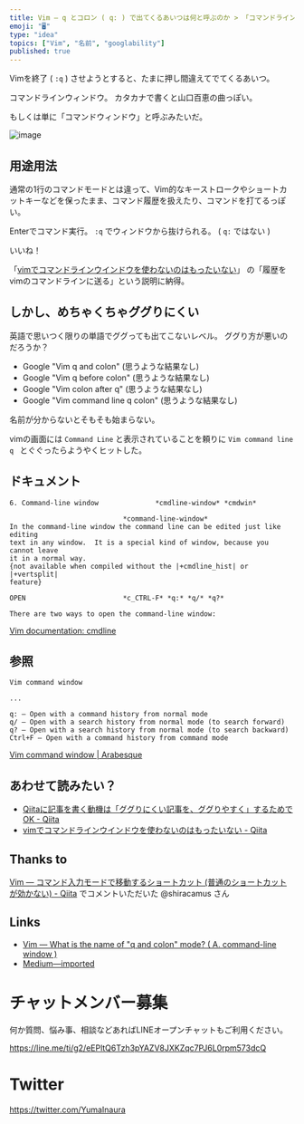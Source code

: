 ```yaml
---
title: Vim — q とコロン ( q: ) で出てくるあいつは何と呼ぶのか > 「コマンドライン・ウィンドウ」らしい
emoji: "🖥"
type: "idea"
topics: ["Vim", "名前", "googlability"]
published: true
---
```


Vimを終了 ( `:q` ) させようとすると、たまに押し間違えてでてくるあいつ。

コマンドラインウィンドウ。
カタカナで書くと山口百恵の曲っぽい。

もしくは単に「コマンドウィンドウ」と呼ぶみたいだ。

![image](https://user-images.githubusercontent.com/13635059/44454133-a8c8a780-a635-11e8-9611-6817ccd3d153.png)

## 用途用法

通常の1行のコマンドモードとは違って、Vim的なキーストロークやショートカットキーなどを保ったまま、コマンド履歴を扱えたり、コマンドを打てるっぽい。

Enterでコマンド実行。
`:q` でウィンドウから抜けられる。 ( `q:` ではない )


いいね！


「[vimでコマンドラインウインドウを使わないのはもったいない](https://qiita.com/shiena/items/d73ca1dd9d2855c98829)」 の「履歴をvimのコマンドラインに送る」という説明に納得。

## しかし、めちゃくちゃググりにくい

英語で思いつく限りの単語でググっても出てこないレベル。
ググり方が悪いのだろうか？

- Google "Vim q and colon" (思うような結果なし)
- Google "Vim q before colon" (思うような結果なし)
- Google "Vim colon after q" (思うような結果なし)
- Google "Vim command line q colon" (思うような結果なし)

名前が分からないとそもそも始まらない。

vimの画面には `Command Line` と表示されていることを頼りに `Vim command line q ` とぐぐったらようやくヒットした。

## ドキュメント


```
6. Command-line window				*cmdline-window* *cmdwin*

							*command-line-window*
In the command-line window the command line can be edited just like editing
text in any window.  It is a special kind of window, because you cannot leave
it in a normal way.
{not available when compiled without the |+cmdline_hist| or |+vertsplit|
feature}

OPEN						*c_CTRL-F* *q:* *q/* *q?*

There are two ways to open the command-line window:

```


[Vim documentation: cmdline](http://vimdoc.sourceforge.net/htmldoc/cmdline.html)

## 参照

```
Vim command window

...

q: — Open with a command history from normal mode
q/ — Open with a search history from normal mode (to search forward)
q? — Open with a search history from normal mode (to search backward)
Ctrl+F — Open with a command history from command mode
```

[Vim command window | Arabesque](https://sanctum.geek.nz/arabesque/vim-command-window/)

## あわせて読みたい？

- [Qiitaに記事を書く動機は「ググりにくい記事を、ググりやすく」するためでOK - Qiita](https://qiita.com/YumaInaura/items/e83df9a45836f7b2929b)
- [vimでコマンドラインウインドウを使わないのはもったいない - Qiita](https://qiita.com/shiena/items/d73ca1dd9d2855c98829)

## Thanks to

[Vim — コマンド入力モードで移動するショートカット (普通のショートカットが効かない) - Qiita](https://qiita.com/YumaInaura/items/2ca09661f5197386aae9) でコメントいただいた @shiracamus さん

## Links

- [Vim — What is the name of "q and colon" mode? ( A. command-line window )](https://gist.github.com/YumaInaura/8deb53846b8a9edf243b5589c5dda938)
- [Medium—imported](https://medium.com/supersonic-generation/vim-what-is-the-name-of-q-and-colon-mode-a-command-line-window-25bf42f8f776)








<!-- Update From Qiita API -->

# チャットメンバー募集


何か質問、悩み事、相談などあればLINEオープンチャットもご利用ください。

https://line.me/ti/g2/eEPltQ6Tzh3pYAZV8JXKZqc7PJ6L0rpm573dcQ





# Twitter


https://twitter.com/YumaInaura


<!-- Update From Qiita API -->


